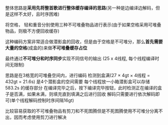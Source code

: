 整体思路是**采用先将整首歌进行整体缓存编译的思路**(另一种是边编译边解码，但是这样不太好，且时序困难)

将空格， 轻和重音分别使用三种不可堆叠物品进行表示(由于如果空格采用可堆叠物品，则极不方便回收缓存)

这种编码方案非常适合做潜影盒的回收，但是由于空格是不可堆分，那么**首先需要大量的空格**(成盒的)来做**不可堆叠缓存占位**

最终通过**不可堆分和时序同步**实现不同信号的输出 (25 x 4线程, 每个线程编译时间无限制)

思路是在3格宽的可堆叠空间内，进行编码
检测到盒满(27 $\times$ 4gt $\times$ 4线程 = 432gt = 21.6s) 是4个潜影盒的空间需要
每个线程放一小箱潜影盒可以存储 583.2s 的缓存部分
在编译完毕之后，按下编译完毕按钮，此时检测正在编译的盒子是否满，如果未满，则填充直到填满之后进行回收
解码只需要进行依次解码即可(单个线程解码控制时序间隔16gt)

比较容易获取的不可堆叠物品有剪刀和不死图腾但是不死图腾使用不可堆分分离不出，因而考虑使用剪刀进行解决
